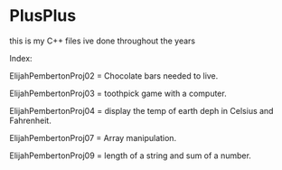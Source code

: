 # PlusPlus
this is my C++ files ive done throughout the years


Index:

ElijahPembertonProj02 = Chocolate bars needed to live.

ElijahPembertonProj03 = toothpick game with a computer.

ElijahPembertonProj04 = display the temp of earth deph in Celsius and Fahrenheit.

ElijahPembertonProj07 = Array manipulation.

ElijahPembertonProj09 = length of a string and sum of a number.
